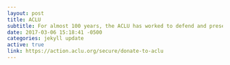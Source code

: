 ```yaml
---
layout: post
title: ACLU
subtitle: For almost 100 years, the ACLU has worked to defend and preserve the individual rights and liberties guaranteed by the Constitution and laws of the United States.
date: 2017-03-06 15:18:41 -0500
categories: jekyll update
active: true
link: https://action.aclu.org/secure/donate-to-aclu
---
```

